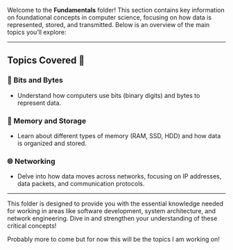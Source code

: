
Welcome to the **Fundamentals** folder! This section contains key information on foundational concepts in computer science, focusing on how data is represented, stored, and transmitted. Below is an overview of the main topics you’ll explore:

---

## Topics Covered 🧠

### 🔢 Bits and Bytes
- Understand how computers use bits (binary digits) and bytes to represent data.

### 💾 Memory and Storage
- Learn about different types of memory (RAM, SSD, HDD) and how data is organized and stored.

### 🌐 Networking
- Delve into how data moves across networks, focusing on IP addresses, data packets, and communication protocols.

---

This folder is designed to provide you with the essential knowledge needed for working in areas like software development, system architecture, and network engineering. Dive in and strengthen your understanding of these critical concepts!

Probably more to come but for now this will be the topics I am working on!